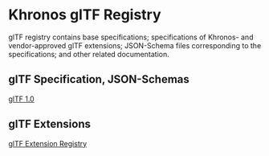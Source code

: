 # Khronos glTF Registry
glTF registry contains base specifications; specifications of Khronos- and vendor-approved glTF extensions; JSON-Schema files corresponding to the specifications; and other related documentation.

## glTF Specification, JSON-Schemas
[glTF 1.0](1.0)

## glTF Extensions
[glTF Extension Registry](../extensions)